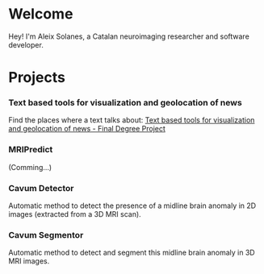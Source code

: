 # Welcome
Hey! I'm Aleix Solanes, a Catalan neuroimaging researcher and software developer.

# Projects
### Text based tools for visualization and geolocation of news
Find the places where a text talks about:
[Text based tools for visualization and geolocation of news - Final Degree Project](TFG)

### MRIPredict
(Comming...)

### Cavum Detector
Automatic method to detect the presence of a midline brain anomaly in 2D images (extracted from a 3D MRI scan).

### Cavum Segmentor
Automatic method to detect and segment this midline brain anomaly in 3D MRI images.

